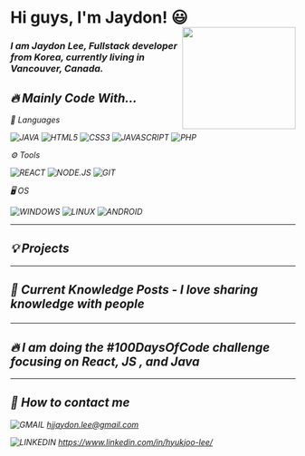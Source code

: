 <h1> Hi guys, I'm Jaydon! 😃 <img align="right" width="200dp" height="180" src="https://user-images.githubusercontent.com/96518885/166559160-02781fac-ec20-4b98-aa9f-303ca325c04e.png" /> </h1>

<div>
<p> 
<h3>
<em>I am Jaydon Lee, Fullstack developer from Korea, currently living in Vancouver, Canada.
</h3>
</p>
</div>

<h2>🔥 Mainly Code With...</h2>

🚀 Languages


![JAVA](https://img.shields.io/badge/-JAVA-007396?style=for-the-badge&logo=JAVA&logoColor=ffffff)
![HTML5](https://img.shields.io/badge/-HTML5-F05032?style=for-the-badge&logo=html5&logoColor=ffffff)
![CSS3](https://img.shields.io/badge/-CSS3-007ACC?style=for-the-badge&logo=css3)
![JAVASCRIPT](https://img.shields.io/badge/-JavaScript-%23F7DF1C?style=for-the-badge&logo=JavaScript&logoColor=000000&labelColor=%23F7DF1C)
![PHP](https://img.shields.io/badge/PHP-777BB4?style=for-the-badge&logo=php&logoColor=ffffff)


⚙️ Tools 


![REACT](https://img.shields.io/badge/React-00ADD8?style=for-the-badge&logo=react&logoColor=ffffff)
![NODE.JS](https://img.shields.io/badge/Node.js-43853D?style=for-the-badge&logo=node.js&logoColor=ffffff)
![GIT](https://img.shields.io/badge/GIT-E44C30?style=for-the-badge&logo=git&logoColor=white)


🖥️ OS


![WINDOWS](https://img.shields.io/badge/Windows-0078D6?style=for-the-badge&logo=windows&logoColor=ffffff)
![LINUX](https://img.shields.io/badge/Linux-FCC624?style=for-the-badge&logo=linux&logoColor=000000)
![ANDROID](https://img.shields.io/badge/Android-3DDC84?style=for-the-badge&logo=android&logoColor=ffffff)

___

<h2>💡 Projects </h2>

___

<h2>📝 Current Knowledge Posts - I love sharing knowledge with people
  
___

<h2>🔥 I am doing the #100DaysOfCode challenge focusing on React, JS , and Java </h2>


___ 

<h2>📱 How to contact me </h2>

![GMAIL](https://img.shields.io/badge/Gmail-D14836?style=for-the-badge&logo=gmail&logoColor=ffffff) hjjaydon.lee@gmail.com


![LINKEDIN](https://img.shields.io/badge/LinkedIn-0077B5?style=for-the-badge&logo=linkedin&logoColor=ffffff) https://www.linkedin.com/in/hyukjoo-lee/
